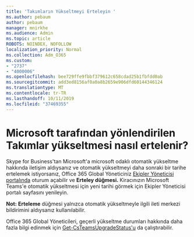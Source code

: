 ```yaml
---
title: 'Takımların Yükseltmeyi Erteleyin '
ms.author: pebaum
author: pebaum
manager: mnirkhe
ms.audience: Admin
ms.topic: article
ROBOTS: NOINDEX, NOFOLLOW
localization_priority: Normal
ms.collection: Adm_O365
ms.custom:
- "2737"
- "4000006"
ms.openlocfilehash: bee729ffe9fbbf379612c658cdad25b1fbfdd0ab
ms.sourcegitcommit: add3ed8156af0a0a8b2659e906dfd60144346124
ms.translationtype: MT
ms.contentlocale: tr-TR
ms.lasthandoff: 10/11/2019
ms.locfileid: "37469355"
---
```

# <a name="how-to-postpone-the-microsoft-driven-teams-upgrade"></a>Microsoft tarafından yönlendirilen Takımlar yükseltmesi nasıl ertelenir?

Skype for Business'tan Microsoft'a microsoft odaklı otomatik yükseltme hakkında iletişim aldıysanız ve otomatik yükseltmeyi daha sonraki bir tarihe ertelemek istiyorsanız, Office 365 Global Yöneticiniz [Ekipler Yöneticisi portalında](https://admin.teams.microsoft.com/dashboard) oturum açabilir ve **Erteley düğmesi.** Kiracınızın Microsoft Teams'e otomatik yükseltmesi için yeni tarihi görmek için Ekipler Yöneticisi portalı sayfasını yenileyin.

**Not:** **Erteleme** düğmesi yalnızca otomatik yükseltmeyle ilgili ileti merkezi bildirimini aldıysanız kullanılabilir. 

Office 365 Global Yöneticileri, geçerli yükseltme durumları hakkında daha fazla bilgi edinmek için [Get-CsTeamsUpgradeStatus'u](https://docs.microsoft.com/en-us/powershell/module/skype/get-csteamsupgradestatus?view=skype-ps) da çalıştırabilir. 